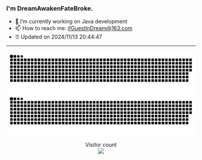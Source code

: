 ### I'm DreamAwakenFateBroke. 
- 🔭 I’m currently working on Java development
- 📫 How to reach me: ifGuestInDream@163.com
- ⏰ Updated on 2024/11/13 20:44:47
---

![github contribution grid snake animation](https://raw.githubusercontent.com/DreamAwakenFateBroke/DreamAwakenFateBroke/output/github-contribution-grid-snake-dark.svg#gh-dark-mode-only)
![github contribution grid snake animation](https://raw.githubusercontent.com/DreamAwakenFateBroke/DreamAwakenFateBroke/output/github-contribution-grid-snake.svg#gh-light-mode-only)

<p align="center"> 
  Visitor count<br>
  <img src="https://profile-counter.glitch.me/DreamAwakenFateBroke/count.svg" />
</p>


